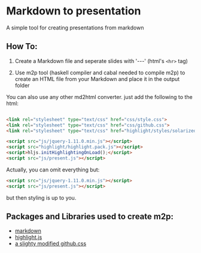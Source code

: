 Markdown to presentation
========================

A simple tool for creating presentations from markdown

How To:
------
1. Create a Markdown file and seperate slides with '---' (html's `<hr>` tag)

2. Use m2p tool (haskell compiler and cabal needed to compile m2p) to create an HTML file from your Markdown and place it in the output folder

You can also use any other md2html converter. just add the following to the html:
```html

<link rel="stylesheet" type="text/css" href="css/style.css">
<link rel="stylesheet" type="text/css" href="css/github.css">
<link rel="stylesheet" type="text/css" href="highlight/styles/solarized_light.css"> <!-- Or your preferable syntax highlight theme -->

<script src="js/jquery-1.11.0.min.js"></script>
<script src="highlight/highlight.pack.js"></script>
<script>hljs.initHighlightingOnLoad();</script>
<script src="js/present.js"></script>
```

Actually, you can omit everything but:
```html
<script src="js/jquery-1.11.0.min.js"></script>
<script src="js/present.js"></script>
```

but then styling is up to you.

Packages and Libraries used to create m2p:
------------------------------------------
- [markdown](http://hackage.haskell.org/package/markdown)
- [highlight.js](https://highlightjs.org/)
- [a slighty modified github.css](https://gist.github.com/andyferra/2554919)
